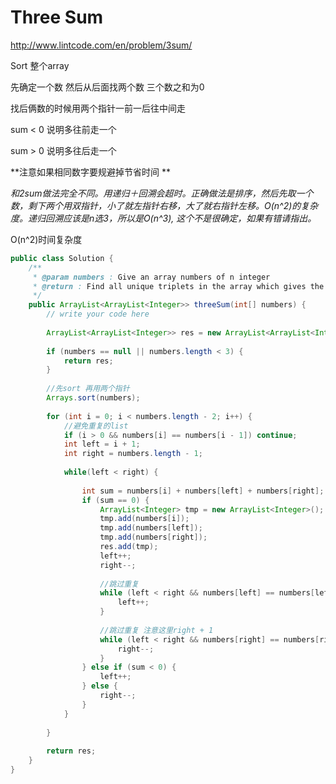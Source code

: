 # Three Sum

http://www.lintcode.com/en/problem/3sum/

Sort 整个array

先确定一个数 然后从后面找两个数 三个数之和为0

找后俩数的时候用两个指针一前一后往中间走

sum < 0 说明多往前走一个

sum > 0 说明多往后走一个

**注意如果相同数字要规避掉节省时间
**

*和2sum做法完全不同。用递归＋回溯会超时。正确做法是排序，然后先取一个数，剩下两个用双指针，小了就左指针右移，大了就右指针左移。O(n^2)的复杂度。递归回溯应该是n选3，所以是O(n^3), 这个不是很确定，如果有错请指出。*



O(n^2)时间复杂度

```java
public class Solution {
    /**
     * @param numbers : Give an array numbers of n integer
     * @return : Find all unique triplets in the array which gives the sum of zero.
     */
    public ArrayList<ArrayList<Integer>> threeSum(int[] numbers) {
        // write your code here
        
        ArrayList<ArrayList<Integer>> res = new ArrayList<ArrayList<Integer>>();
        
        if (numbers == null || numbers.length < 3) {
            return res;
        }
        
        //先sort 再用两个指针
        Arrays.sort(numbers);
        
        for (int i = 0; i < numbers.length - 2; i++) {
            //避免重复的list
            if (i > 0 && numbers[i] == numbers[i - 1]) continue;
            int left = i + 1;
            int right = numbers.length - 1;
            
            while(left < right) {
                
                int sum = numbers[i] + numbers[left] + numbers[right];
                if (sum == 0) {
                    ArrayList<Integer> tmp = new ArrayList<Integer>();
                    tmp.add(numbers[i]);
                    tmp.add(numbers[left]);
                    tmp.add(numbers[right]);
                    res.add(tmp);
                    left++;
                    right--;
                    
                    //跳过重复
                    while (left < right && numbers[left] == numbers[left - 1]) {
                        left++;
                    }
                    
                    //跳过重复 注意这里right + 1
                    while (left < right && numbers[right] == numbers[right + 1]) {
                        right--;
                    }
                } else if (sum < 0) {
                    left++;
                } else {
                    right--;
                }
            }
            
        }
        
        return res;
    }
}
```